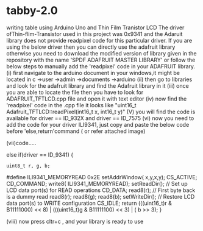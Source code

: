 # tabby-2.0
writing table using Arduino Uno and Thin Film Tranistor LCD
The driver ofThin-flim-Transistor used in this project was 0x9341 and the Adaruit library does not provide readpixel code for this particular driver.
If you are using the below driver then you can directly use the adafruit library otherwise you need to download the modified version of library given in the repository
with the name 'SPDF ADAFRUIT MASTER LIBRARY' or follow the below steps to manually add the 'readpixel' code in your ADAFRUIT library.
(i) first navigate to the arduino document in your windows,it might be located in  c ->user ->admin ->documents ->arduino
(ii) then go to libraries and look for the adafruit library and find the Adafruit library in it
(iii) once you are able to locate the file then you have to look for ADAFRUIT_TFTLCD.cpp file and open it with text editor
(iv) now find the 'readpixel' code in the .cpp file it looks like "uint16_t Adafruit_TFTLCD::readPixel(int16_t x, int16_t y)"
(V) you will find the code is available for driver == ID_932X and driver == ID_7575
(vi) now you need to add the code for your driver ILI9341, just copy and paste the below code before 'else,return'command ( or refer attached image)

(vii)code.....

else if(driver == ID_9341) {

    uint8_t r, g, b;
#define ILI9341_MEMORYREAD         0x2E
    setAddrWindow( x,y,x,y);
    CS_ACTIVE;
    CD_COMMAND;
    write8( ILI9341_MEMORYREAD);
    setReadDir();  // Set up LCD data port(s) for READ operations
    CD_DATA;
    read8(r);      // First byte back is a dummy read
    read8(r);
    read8(g);
    read8(b);
    setWriteDir(); // Restore LCD data port(s) to WRITE configuration
    CS_IDLE;
    return (((uint16_t)r & B11111000) << 8) |
           (((uint16_t)g & B11111100) << 3) |
           (           b              >> 3);
  } 


(viii) now press cltr+c , and your library is ready to use 


